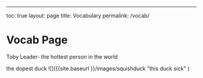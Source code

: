 ---
toc: true
layout: page
title: Vocabulary
permalink: /vocab/

# Vocab Page

Toby Leader- the hottest person in the world

the dopest duck
![]({{site.baseurl }}/images/squishduck "this duck sick" )
